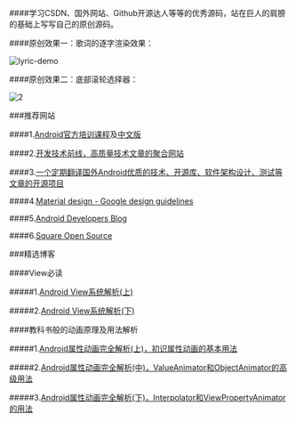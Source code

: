 
####学习CSDN、国外网站、Github开源达人等等的优秀源码，站在巨人的肩膀的基础上写写自己的原创源码。

####原创效果一：歌词的逐字渲染效果：

![lyric-demo](http://img.blog.csdn.net/20150619102828712)

####原创效果二：底部滚轮选择器：

![2](http://img.blog.csdn.net/20150624122543591)


###推荐网站

####1.[Android官方培训课程][Android Developers Training]及[中文版][android-training-course-in-chinese]

####2.[开发技术前线，高质量技术文章的聚合网站][devtf]

####3.[一个定期翻译国外Android优质的技术、开源库、软件架构设计、测试等文章的开源项目][android-tech-frontier]

####4.[Material design - Google design guidelines][Material design - Google design guidelines]

####5.[Android Developers Blog][Android Developers Blog]

####6.[Square Open Source][Square-Open-Source]

###精选博客

####View必读

#####1.[Android View系统解析(上)][article-details-38168103]

#####2.[Android View系统解析(下)][article-details-38426471]

####教科书般的动画原理及用法解析

#####1.[Android属性动画完全解析(上)，初识属性动画的基本用法](http://blog.csdn.net/guolin_blog/article/details/43536355)

#####2.[Android属性动画完全解析(中)，ValueAnimator和ObjectAnimator的高级用法](http://blog.csdn.net/guolin_blog/article/details/43816093)

#####3.[Android属性动画完全解析(下)，Interpolator和ViewPropertyAnimator的用法](http://blog.csdn.net/guolin_blog/article/details/44171115)




[article-details-38168103]:	http://blog.csdn.net/singwhatiwanna/article/details/38168103
[article-details-38426471]:	http://blog.csdn.net/singwhatiwanna/article/details/38426471
[Square-Open-Source]:	http://square.github.io/
[devtf]:	http://www.devtf.cn/
[android-tech-frontier]:	https://github.com/bboyfeiyu/android-tech-frontier
[Android Developers Training]:	http://developer.android.com/training/index.html
[android-training-course-in-chinese]:	https://github.com/kesenhoo/android-training-course-in-chinese
[Material design - Google design guidelines]:	http://www.google.com/design/spec/material-design/introduction.html#introduction-goals
[Android Developers Blog]:	http://android-developers.blogspot.com/
